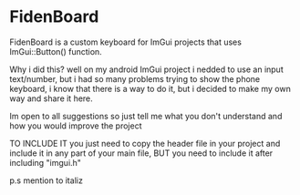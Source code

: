 # FidenBoard
FidenBoard is a custom keyboard for ImGui projects that uses ImGui::Button() function. 

Why i did this? well on my android ImGui project i nedded to use an input text/number, but i had so many problems trying to show the phone keyboard, i know that there is a way to do it, but i decided to make my own way and share it here.

Im open to all suggestions so just tell me what you don't understand and how you would improve the project

TO INCLUDE IT
you just need to copy the header file in your project and include it in any part of your main file, BUT you need to include it after including "imgui.h"

p.s
mention to italiz
